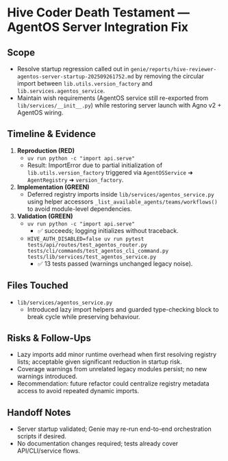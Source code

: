 # Hive Coder Death Testament — AgentOS Server Integration Fix

## Scope
- Resolve startup regression called out in `genie/reports/hive-reviewer-agentos-server-startup-202509261752.md` by removing the circular import between `lib.utils.version_factory` and `lib.services.agentos_service`.
- Maintain wish requirements (AgentOS service still re-exported from `lib/services/__init__.py`) while restoring server launch with Agno v2 + AgentOS wiring.

## Timeline & Evidence
1. **Reproduction (RED)**
   - `uv run python -c "import api.serve"`
   - Result: ImportError due to partial initialization of `lib.utils.version_factory` triggered via `AgentOSService` ➜ `AgentRegistry` ➜ `version_factory`.
2. **Implementation (GREEN)**
   - Deferred registry imports inside `lib/services/agentos_service.py` using helper accessors `_list_available_agents/teams/workflows()` to avoid module-level dependencies.
3. **Validation (GREEN)**
   - `uv run python -c "import api.serve"`
     - ✅ succeeds; logging initializes without traceback.
   - `HIVE_AUTH_DISABLED=false uv run pytest tests/api/routes/test_agentos_router.py tests/cli/commands/test_agentos_cli_command.py tests/lib/services/test_agentos_service.py`
     - ✅ 13 tests passed (warnings unchanged legacy noise).

## Files Touched
- `lib/services/agentos_service.py`
  - Introduced lazy import helpers and guarded type-checking block to break cycle while preserving behaviour.

## Risks & Follow-Ups
- Lazy imports add minor runtime overhead when first resolving registry lists; acceptable given significant reduction in startup risk.
- Coverage warnings from unrelated legacy modules persist; no new warnings introduced.
- Recommendation: future refactor could centralize registry metadata access to avoid repeated dynamic imports.

## Handoff Notes
- Server startup validated; Genie may re-run end-to-end orchestration scripts if desired.
- No documentation changes required; tests already cover API/CLI/service flows.

